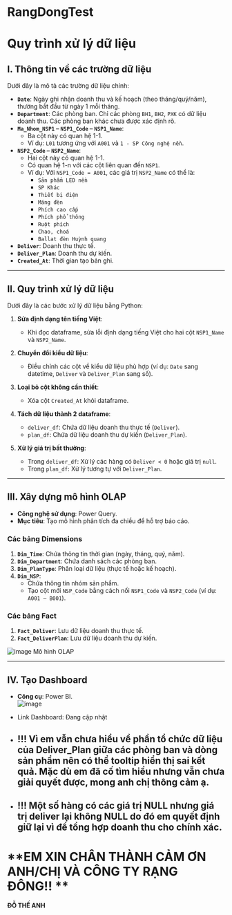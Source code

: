 # RangDongTest
# Quy trình xử lý dữ liệu

## I. Thông tin về các trường dữ liệu
Dưới đây là mô tả các trường dữ liệu chính:

- **`Date`**: Ngày ghi nhận doanh thu và kế hoạch (theo tháng/quý/năm), thường bắt đầu từ ngày 1 mỗi tháng.
- **`Department`**: Các phòng ban. Chỉ các phòng `BH1`, `BH2`, `PXK` có dữ liệu doanh thu. Các phòng ban khác chưa được xác định rõ.
- **`Ma_Nhom_NSP1` – `NSP1_Code` – `NSP1_Name`**:  
  - Ba cột này có quan hệ 1-1.  
  - Ví dụ: `L01` tương ứng với `A001` và `1 - SP Công nghệ nền`.
- **`NSP2_Code` – `NSP2_Name`**:  
  - Hai cột này có quan hệ 1-1.  
  - Có quan hệ 1-n với các cột liên quan đến `NSP1`.  
  - Ví dụ: Với `NSP1_Code = A001`, các giá trị `NSP2_Name` có thể là:  
    - `Sản phẩm LED nền`  
    - `SP Khác`  
    - `Thiết bị điện`  
    - `Máng đèn`  
    - `Phích cao cấp`  
    - `Phích phổ thông`  
    - `Ruột phích`  
    - `Chao, choá`  
    - `Ballat đèn Huỳnh quang`
- **`Deliver`**: Doanh thu thực tế.  
- **`Deliver_Plan`**: Doanh thu dự kiến.  
- **`Created_At`**: Thời gian tạo bản ghi.

---

## II. Quy trình xử lý dữ liệu
Dưới đây là các bước xử lý dữ liệu bằng Python:

1. **Sửa định dạng tên tiếng Việt**:  
   - Khi đọc dataframe, sửa lỗi định dạng tiếng Việt cho hai cột `NSP1_Name` và `NSP2_Name`.

2. **Chuyển đổi kiểu dữ liệu**:  
   - Điều chỉnh các cột về kiểu dữ liệu phù hợp (ví dụ: `Date` sang datetime, `Deliver` và `Deliver_Plan` sang số).

3. **Loại bỏ cột không cần thiết**:  
   - Xóa cột `Created_At` khỏi dataframe.

4. **Tách dữ liệu thành 2 dataframe**:  
   - `deliver_df`: Chứa dữ liệu doanh thu thực tế (`Deliver`).  
   - `plan_df`: Chứa dữ liệu doanh thu dự kiến (`Deliver_Plan`).

5. **Xử lý giá trị bất thường**:  
   - Trong `deliver_df`: Xử lý các hàng có `Deliver < 0` hoặc giá trị `null`.  
   - Trong `plan_df`: Xử lý tương tự với `Deliver_Plan`.

---

## III. Xây dựng mô hình OLAP
- **Công nghệ sử dụng**: Power Query.  
- **Mục tiêu**: Tạo mô hình phân tích đa chiều để hỗ trợ báo cáo.

### Các bảng Dimensions
1. **`Dim_Time`**: Chứa thông tin thời gian (ngày, tháng, quý, năm).  
2. **`Dim_Department`**: Chứa danh sách các phòng ban.  
3. **`Dim_PlanType`**: Phân loại dữ liệu (thực tế hoặc kế hoạch).  
4. **`Dim_NSP`**:  
   - Chứa thông tin nhóm sản phẩm.  
   - Tạo cột mới `NSP_Code` bằng cách nối `NSP1_Code` và `NSP2_Code` (ví dụ: `A001 – B001`).

### Các bảng Fact
1. **`Fact_Deliver`**: Lưu dữ liệu doanh thu thực tế.  
2. **`Fact_DeliverPlan`**: Lưu dữ liệu doanh thu dự kiến.

![image](https://github.com/user-attachments/assets/be21d3bd-e69a-462a-a139-b6279537007e)
Mô hình OLAP

---

## IV. Tạo Dashboard
- **Công cụ**: Power BI.   
  ![image](https://github.com/user-attachments/assets/7e459cb4-3c0f-4d47-a43c-376608ffdb0c)

- Link Dashboard: Đang cập nhật
- ## !!! **Vì em vẫn chưa hiểu về phần tổ chức dữ liệu của Deliver_Plan giữa các phòng ban và dòng sản phẩm nên có thể tooltip hiển thị sai kết quả. Mặc dù em đã cố tìm hiểu nhưng vẫn chưa giải quyết được, mong anh chị thông cảm ạ.**
- ## !!! **Một số hàng có các giá trị NULL nhưng giá trị deliver lại không NULL do đó em quyết định giữ lại vì để tổng hợp doanh thu cho chính xác.**

# **EM XIN CHÂN THÀNH CẢM ƠN ANH/CHỊ VÀ CÔNG TY RẠNG ĐÔNG!! **
**ĐỖ THẾ ANH**
